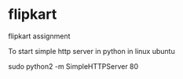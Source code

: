 # flipkart

flipkart assignment


To start simple http server in python in linux ubuntu

sudo python2 -m SimpleHTTPServer 80

